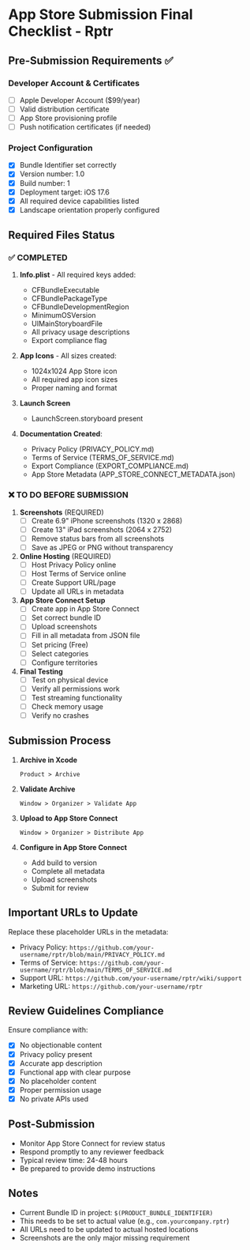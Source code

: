 # App Store Submission Final Checklist - Rptr

## Pre-Submission Requirements ✅

### Developer Account & Certificates
- [ ] Apple Developer Account ($99/year)
- [ ] Valid distribution certificate
- [ ] App Store provisioning profile
- [ ] Push notification certificates (if needed)

### Project Configuration
- [x] Bundle Identifier set correctly
- [x] Version number: 1.0
- [x] Build number: 1
- [x] Deployment target: iOS 17.6
- [x] All required device capabilities listed
- [x] Landscape orientation properly configured

## Required Files Status

### ✅ COMPLETED
1. **Info.plist** - All required keys added:
   - CFBundleExecutable
   - CFBundlePackageType 
   - CFBundleDevelopmentRegion
   - MinimumOSVersion
   - UIMainStoryboardFile
   - All privacy usage descriptions
   - Export compliance flag

2. **App Icons** - All sizes created:
   - 1024x1024 App Store icon
   - All required app icon sizes
   - Proper naming and format

3. **Launch Screen**
   - LaunchScreen.storyboard present

4. **Documentation Created**:
   - Privacy Policy (PRIVACY_POLICY.md)
   - Terms of Service (TERMS_OF_SERVICE.md)
   - Export Compliance (EXPORT_COMPLIANCE.md)
   - App Store Metadata (APP_STORE_CONNECT_METADATA.json)

### ❌ TO DO BEFORE SUBMISSION

1. **Screenshots** (REQUIRED)
   - [ ] Create 6.9" iPhone screenshots (1320 x 2868)
   - [ ] Create 13" iPad screenshots (2064 x 2752)
   - [ ] Remove status bars from all screenshots
   - [ ] Save as JPEG or PNG without transparency

2. **Online Hosting** (REQUIRED)
   - [ ] Host Privacy Policy online
   - [ ] Host Terms of Service online
   - [ ] Create Support URL/page
   - [ ] Update all URLs in metadata

3. **App Store Connect Setup**
   - [ ] Create app in App Store Connect
   - [ ] Set correct bundle ID
   - [ ] Upload screenshots
   - [ ] Fill in all metadata from JSON file
   - [ ] Set pricing (Free)
   - [ ] Select categories
   - [ ] Configure territories

4. **Final Testing**
   - [ ] Test on physical device
   - [ ] Verify all permissions work
   - [ ] Test streaming functionality
   - [ ] Check memory usage
   - [ ] Verify no crashes

## Submission Process

1. **Archive in Xcode**
   ```
   Product > Archive
   ```

2. **Validate Archive**
   ```
   Window > Organizer > Validate App
   ```

3. **Upload to App Store Connect**
   ```
   Window > Organizer > Distribute App
   ```

4. **Configure in App Store Connect**
   - Add build to version
   - Complete all metadata
   - Upload screenshots
   - Submit for review

## Important URLs to Update

Replace these placeholder URLs in the metadata:
- Privacy Policy: `https://github.com/your-username/rptr/blob/main/PRIVACY_POLICY.md`
- Terms of Service: `https://github.com/your-username/rptr/blob/main/TERMS_OF_SERVICE.md`
- Support URL: `https://github.com/your-username/rptr/wiki/support`
- Marketing URL: `https://github.com/your-username/rptr`

## Review Guidelines Compliance

Ensure compliance with:
- [x] No objectionable content
- [x] Privacy policy present
- [x] Accurate app description
- [x] Functional app with clear purpose
- [x] No placeholder content
- [x] Proper permission usage
- [x] No private APIs used

## Post-Submission

- Monitor App Store Connect for review status
- Respond promptly to any reviewer feedback
- Typical review time: 24-48 hours
- Be prepared to provide demo instructions

## Notes

- Current Bundle ID in project: `$(PRODUCT_BUNDLE_IDENTIFIER)`
- This needs to be set to actual value (e.g., `com.yourcompany.rptr`)
- All URLs need to be updated to actual hosted locations
- Screenshots are the only major missing requirement
